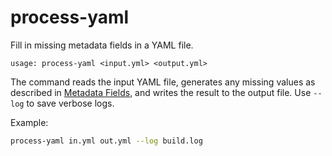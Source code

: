 # process-yaml

Fill in missing metadata fields in a YAML file.

```
usage: process-yaml <input.yml> <output.yml>
```

The command reads the input YAML file, generates any missing values as described in [Metadata Fields](../reference/metadata-fields.md), and writes the result to the output file. Use `--log` to save verbose logs.

Example:

```bash
process-yaml in.yml out.yml --log build.log
```
